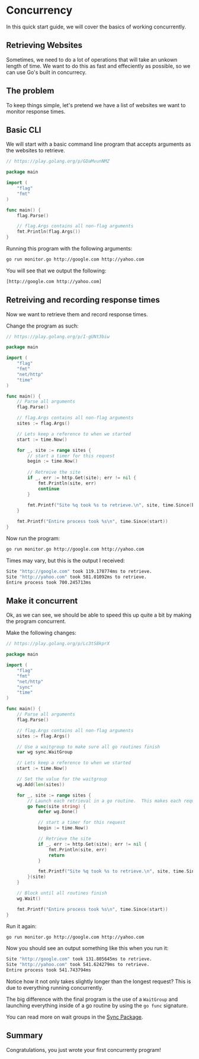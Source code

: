 # Concurrency

In this quick start guide, we will cover the basics of working concurrently.

## Retrieving Websites

Sometimes, we need to do a lot of operations that will take an unkown length of time.
We want to do this as fast and effeciently as possible, so we can use Go's built in concurrecy.

## The problem

To keep things simple, let's pretend we have a list of websites we want to monitor response times.


## Basic CLI

We will start with a basic command line program that accepts arguments as the websites to retrieve.

```go
// https://play.golang.org/p/GDaMvunNMZ

package main

import (
	"flag"
	"fmt"
)

func main() {
	flag.Parse()

	// flag.Args contains all non-flag arguments
	fmt.Println(flag.Args())
}
```

Running this program with the following arguments:

```sh
go run monitor.go http://google.com http://yahoo.com
```

You will see that we output the following:

```sh
[http://google.com http://yahoo.com]
```

## Retreiving and recording response times

Now we want to retrieve them and record response times.

Change the program as such:

```go
// https://play.golang.org/p/I-gUNt3biw

package main

import (
	"flag"
	"fmt"
	"net/http"
	"time"
)

func main() {
	// Parse all arguments
	flag.Parse()

	// flag.Args contains all non-flag arguments
	sites := flag.Args()

	// Lets keep a reference to when we started
	start := time.Now()

	for _, site := range sites {
		// start a timer for this request
		begin := time.Now()
		
		// Retreive the site
		if _, err := http.Get(site); err != nil {
			fmt.Println(site, err)
			continue
		}
		
		fmt.Printf("Site %q took %s to retrieve.\n", site, time.Since(begin))
	}

	fmt.Printf("Entire process took %s\n", time.Since(start))
}
```

Now run the program:

```sh
go run monitor.go http://google.com http://yahoo.com
```

Times may vary, but this is the output I received:

```sh
Site "http://google.com" took 119.178774ms to retrieve.
Site "http://yahoo.com" took 581.01092ms to retrieve.
Entire process took 700.245713ms
```

## Make it concurrent

Ok, as we can see, we should be able to speed this up quite a bit by making the program concurrent.

Make the following changes:

```go
// https://play.golang.org/p/Lc3tS8kprX

package main

import (
	"flag"
	"fmt"
	"net/http"
	"sync"
	"time"
)

func main() {
	// Parse all arguments
	flag.Parse()

	// flag.Args contains all non-flag arguments
	sites := flag.Args()

	// Use a waitgroup to make sure all go routines finish
	var wg sync.WaitGroup

	// Lets keep a reference to when we started
	start := time.Now()

	// Set the value for the waitgroup
	wg.Add(len(sites))

	for _, site := range sites {
		// Launch each retrieval in a go routine.  This makes each request concurrent
		go func(site string) {
			defer wg.Done()

			// start a timer for this request
			begin := time.Now()

			// Retrieve the site
			if _, err := http.Get(site); err != nil {
				fmt.Println(site, err)
				return
			}

			fmt.Printf("Site %q took %s to retrieve.\n", site, time.Since(begin))
		}(site)
	}

	// Block until all routines finish
	wg.Wait()

	fmt.Printf("Entire process took %s\n", time.Since(start))
}
```

Run it again:

```sh
go run monitor.go http://google.com http://yahoo.com
```

Now you should see an output something like this when you run it:

```sh
Site "http://google.com" took 131.805645ms to retrieve.
Site "http://yahoo.com" took 541.624279ms to retrieve.
Entire process took 541.743794ms
```

Notice how it not only takes slightly longer than the longest request?  This is due to everything running concurrently.

The big difference with the final program is the use of a `WaitGroup` and launching everything
inside of a go routine by using the `go func` signature.

You can read more on wait groups in the [Sync Package](http://golang.org/pkg/sync).

## Summary

Congratulations, you just wrote your first concurrenty program!
